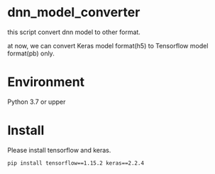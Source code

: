 # dnn_model_converter

this script convert dnn model to other format.

at now, we can convert Keras model format(h5) to Tensorflow model format(pb) only.

# Environment
Python 3.7 or upper

# Install

Please install tensorflow and keras.
```sh
pip install tensorflow==1.15.2 keras==2.2.4
```



